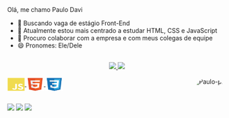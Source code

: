 ## 

Olá, me chamo Paulo Davi

- 🔭 Buscando vaga de estágio Front-End
- 🌱 Atualmente estou mais centrado a estudar HTML, CSS e JavaScript
- 👯 Procuro colaborar com a empresa e com meus colegas de equipe
- 😄 Pronomes: Ele/Dele

##

<div align="center">
  <a href="https://github.com/PauloDavisr1">
  <img height="180em" src="https://github-readme-stats.vercel.app/api?username=PauloDavisr1&show_icons=true&theme=dark&include_all_commits=true&count_private=true"/>
  <img height="180em" src="https://github-readme-stats.vercel.app/api/top-langs/?username=PauloDavisr1&layout=compact&langs_count=7&theme=dark"/>
</div>

<div style="display: inline_block"><br>
  <img align="center" alt="Paulo-Js" height="30" width="40" src="https://raw.githubusercontent.com/devicons/devicon/master/icons/javascript/javascript-plain.svg">
  <img align="center" alt="Paulo-HTML" height="30" width="40" src="https://raw.githubusercontent.com/devicons/devicon/master/icons/html5/html5-original.svg">
  <img align="center" alt="Paulo-CSS" height="30" width="40" src="https://raw.githubusercontent.com/devicons/devicon/master/icons/css3/css3-original.svg">
  <img align="right" alt="Paulo-pic" height="150" style="border-radius:50px;" src="https://user-images.githubusercontent.com/96534390/153654257-ba1cd089-559c-4df0-b681-d2e3ce1f0ac6.gif">
</div>
  
##
  
  <div>
    <a href="https://instagram.com/paulo_davisr" target="_blank"><img src="https://img.shields.io/badge/-Instagram-%23E4405F?style=for-the-badge&logo=instagram&logoColor=white" target="_blank"></a>
    <a href="https://www.linkedin.com/in/paulo-rodrigues-4a8498229/" target="_blank"><img src="https://img.shields.io/badge/-LinkedIn-%230077B5?style=for-the-badge&logo=linkedin&logoColor=white" target="_blank"></a>
    <a href = "mailto:paulodavidesouza@hotmail.com"><img src="https://img.shields.io/badge/-Email-%23333?style=for-the-badge&logo=email&logoColor=white" target="_blank"></a>
  </div>
